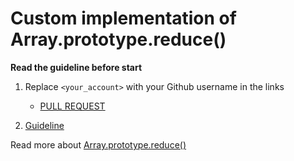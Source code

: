 # Custom implementation of Array.prototype.reduce()

**Read the guideline before start**

1. Replace `<your_account>` with your Github username in the links
    - [PULL REQUEST](https://github.com/mate-academy/js_array-method-reduce/pull/104)

2. [Guideline](https://github.com/mate-academy/js_task-guideline/blob/master/README.md)

Read more about [Array.prototype.reduce()](https://developer.mozilla.org/en-US/docs/Web/JavaScript/Reference/Global_Objects/Array/reduce)
